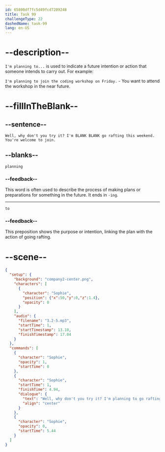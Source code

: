 ```yaml
---
id: 65800df7fc5d49fcd7209248
title: Task 99
challengeType: 22
dashedName: task-99
lang: en-US
---
```


<!-- (Audio) Sophie: Well, why don't you try it? I'm planning to go rafting this weekend. You're welcome to join. -->

# --description--

`I'm planning to...` is used to indicate a future intention or action that someone intends to carry out. For example:

`I'm planning to join the coding workshop on Friday.` - You want to attend the workshop in the near future.

# --fillInTheBlank--

## --sentence--

`Well, why don't you try it? I'm BLANK BLANK go rafting this weekend. You're welcome to join.`

## --blanks--

`planning`

### --feedback--

This word is often used to describe the process of making plans or preparations for something in the future. It ends in `-ing`.

---

`to`

### --feedback--

This preposition shows the purpose or intention, linking the plan with the action of going rafting.

# --scene--

```json
{
  "setup": {
    "background": "company2-center.png",
    "characters": [
      {
        "character": "Sophie",
        "position": {"x":50,"y":0,"z":1.4},
        "opacity": 0
      }
    ],
    "audio": {
      "filename": "3.2-5.mp3",
      "startTime": 1,
      "startTimestamp": 13.10,
      "finishTimestamp": 17.04
    }
  },
  "commands": [
    {
      "character": "Sophie",
      "opacity": 1,
      "startTime": 0
    },
    {
      "character": "Sophie",
      "startTime": 1,
      "finishTime": 4.94,
      "dialogue": {
        "text": "Well, why don't you try it? I'm planning to go rafting this weekend. You're welcome to join.",
        "align": "center"
      }
    },
    {
      "character": "Sophie",
      "opacity": 0,
      "startTime": 5.44
    }
  ]
}
```

